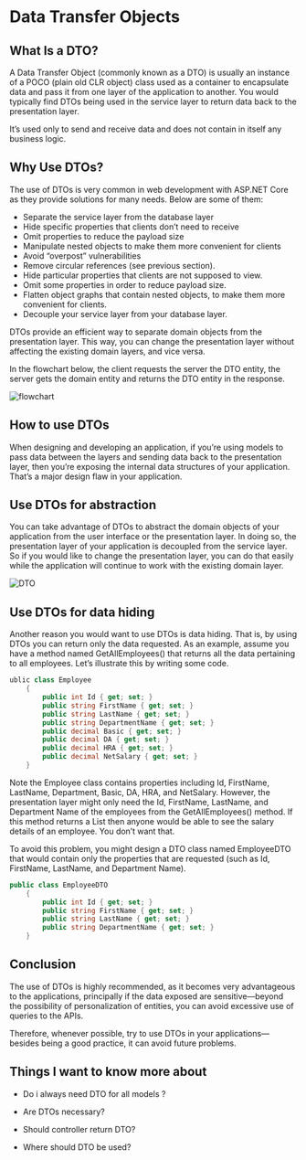 # Data Transfer Objects

## What Is a DTO?

A Data Transfer Object (commonly known as a DTO) is usually an instance of a POCO (plain old CLR object) class used as a container to encapsulate data and pass it from one layer of the application to another. You would typically find DTOs being used in the service layer to return data back to the presentation layer.

It’s used only to send and receive data and does not contain in itself any business logic.

## Why Use DTOs?

The use of DTOs is very common in web development with ASP.NET Core as they provide solutions for many needs. Below are some of them:

- Separate the service layer from the database layer
- Hide specific properties that clients don’t need to receive
- Omit properties to reduce the payload size
- Manipulate nested objects to make them more convenient for clients
- Avoid “overpost” vulnerabilities
- Remove circular references (see previous section).
- Hide particular properties that clients are not supposed to view.
- Omit some properties in order to reduce payload size.
- Flatten object graphs that contain nested objects, to make them more convenient for clients.
- Decouple your service layer from your database layer.

DTOs provide an efficient way to separate domain objects from the presentation layer. This way, you can change the presentation layer without affecting the existing domain layers, and vice versa.

In the flowchart below, the client requests the server the DTO entity, the server gets the domain entity and returns the DTO entity in the response.

![flowchart](https://d585tldpucybw.cloudfront.net/sfimages/default-source/blogs/2022/2022-01/dto-flowchart.png)

## How to use DTOs

When designing and developing an application, if you’re using models to pass data between the layers and sending data back to the presentation layer, then you’re exposing the internal data structures of your application. That’s a major design flaw in your application.

## Use DTOs for abstraction

You can take advantage of DTOs to abstract the domain objects of your application from the user interface or the presentation layer. In doing so, the presentation layer of your application is decoupled from the service layer. So if you would like to change the presentation layer, you can do that easily while the application will continue to work with the existing domain layer. 

![DTO](https://blog.scottlogic.com/swaterman/assets/rethinking-the-java-dto/layers.png)

## Use DTOs for data hiding

Another reason you would want to use DTOs is data hiding. That is, by using DTOs you can return only the data requested. As an example, assume you have a method named GetAllEmployees() that returns all the data pertaining to all employees. Let’s illustrate this by writing some code.

```C#
ublic class Employee
    {
        public int Id { get; set; }
        public string FirstName { get; set; }
        public string LastName { get; set; }
        public string DepartmentName { get; set; }
        public decimal Basic { get; set; }
        public decimal DA { get; set; }
        public decimal HRA { get; set; }
        public decimal NetSalary { get; set; }
    }
```

Note the Employee class contains properties including Id, FirstName, LastName, Department, Basic, DA, HRA, and NetSalary. However, the presentation layer might only need the Id, FirstName, LastName, and Department Name of the employees from the GetAllEmployees() method. If this method returns a List<Employee> then anyone would be able to see the salary details of an employee. You don’t want that. 

To avoid this problem, you might design a DTO class named EmployeeDTO that would contain only the properties that are requested (such as Id, FirstName, LastName, and Department Name).

```C#
public class EmployeeDTO
    {
        public int Id { get; set; }
        public string FirstName { get; set; }
        public string LastName { get; set; }
        public string DepartmentName { get; set; }
    }
```

## Conclusion

The use of DTOs is highly recommended, as it becomes very advantageous to the applications, principally if the data exposed are sensitive—beyond the possibility of personalization of entities, you can avoid excessive use of queries to the APIs.

Therefore, whenever possible, try to use DTOs in your applications—besides being a good practice, it can avoid future problems.

## Things I want to know more about

- Do i always need DTO for all models ?

- Are DTOs necessary?

- Should controller return DTO?

- Where should DTO be used?